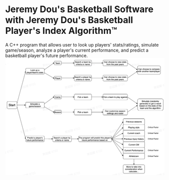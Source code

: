 # Jeremy Dou's Basketball Software with Jeremy Dou's Basketball Player's Index Algorithm™
A C++ program that allows user to look up players' stats/ratings, simulate game/season, analyze a player's current performance, and predict a basketball player's future performance.
![Alt text](JD_BBall_Software_Flowchart.png?raw=true "Optional Title")
